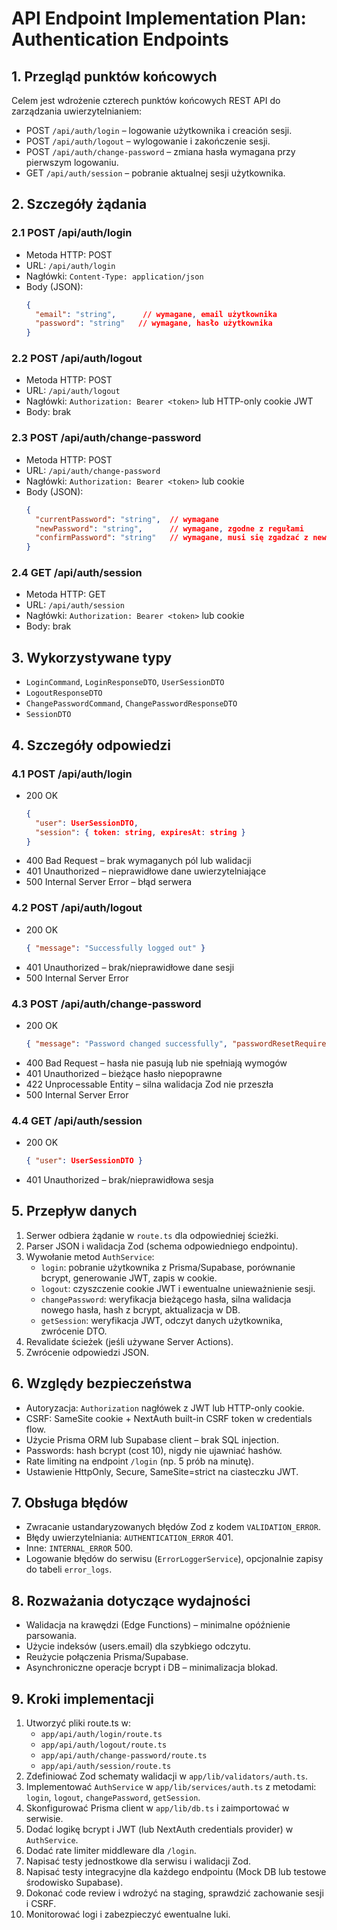 # API Endpoint Implementation Plan: Authentication Endpoints

## 1. Przegląd punktów końcowych
Celem jest wdrożenie czterech punktów końcowych REST API do zarządzania uwierzytelnianiem:
- POST `/api/auth/login` – logowanie użytkownika i creación sesji.
- POST `/api/auth/logout` – wylogowanie i zakończenie sesji.
- POST `/api/auth/change-password` – zmiana hasła wymagana przy pierwszym logowaniu.
- GET  `/api/auth/session` – pobranie aktualnej sesji użytkownika.

## 2. Szczegóły żądania

### 2.1 POST /api/auth/login
- Metoda HTTP: POST
- URL: `/api/auth/login`
- Nagłówki: `Content-Type: application/json`
- Body (JSON):
  ```json
  {
    "email": "string",      // wymagane, email użytkownika
    "password": "string"   // wymagane, hasło użytkownika
  }
  ```

### 2.2 POST /api/auth/logout
- Metoda HTTP: POST
- URL: `/api/auth/logout`
- Nagłówki: `Authorization: Bearer <token>` lub HTTP-only cookie JWT
- Body: brak

### 2.3 POST /api/auth/change-password
- Metoda HTTP: POST
- URL: `/api/auth/change-password`
- Nagłówki: `Authorization: Bearer <token>` lub cookie
- Body (JSON):
  ```json
  {
    "currentPassword": "string",  // wymagane
    "newPassword": "string",      // wymagane, zgodne z regułami
    "confirmPassword": "string"   // wymagane, musi się zgadzać z newPassword
  }
  ```

### 2.4 GET /api/auth/session
- Metoda HTTP: GET
- URL: `/api/auth/session`
- Nagłówki: `Authorization: Bearer <token>` lub cookie
- Body: brak

## 3. Wykorzystywane typy
- `LoginCommand`, `LoginResponseDTO`, `UserSessionDTO`  
- `LogoutResponseDTO`  
- `ChangePasswordCommand`, `ChangePasswordResponseDTO`  
- `SessionDTO`

## 4. Szczegóły odpowiedzi

### 4.1 POST /api/auth/login
- 200 OK
  ```json
  {
    "user": UserSessionDTO,
    "session": { token: string, expiresAt: string }
  }
  ```
- 400 Bad Request – brak wymaganych pól lub walidacji
- 401 Unauthorized – nieprawidłowe dane uwierzytelniające
- 500 Internal Server Error – błąd serwera

### 4.2 POST /api/auth/logout
- 200 OK
  ```json
  { "message": "Successfully logged out" }
  ```
- 401 Unauthorized – brak/nieprawidłowe dane sesji
- 500 Internal Server Error

### 4.3 POST /api/auth/change-password
- 200 OK
  ```json
  { "message": "Password changed successfully", "passwordResetRequired": false }
  ```
- 400 Bad Request – hasła nie pasują lub nie spełniają wymogów
- 401 Unauthorized – bieżące hasło niepoprawne
- 422 Unprocessable Entity – silna walidacja Zod nie przeszła
- 500 Internal Server Error

### 4.4 GET /api/auth/session
- 200 OK
  ```json
  { "user": UserSessionDTO }
  ```
- 401 Unauthorized – brak/nieprawidłowa sesja

## 5. Przepływ danych
1. Serwer odbiera żądanie w `route.ts` dla odpowiedniej ścieżki.
2. Parser JSON i walidacja Zod (schema odpowiedniego endpointu).
3. Wywołanie metod `AuthService`:
   - `login`: pobranie użytkownika z Prisma/Supabase, porównanie bcrypt, generowanie JWT, zapis w cookie.
   - `logout`: czyszczenie cookie JWT i ewentualne unieważnienie sesji.
   - `changePassword`: weryfikacja bieżącego hasła, silna walidacja nowego hasła, hash z bcrypt, aktualizacja w DB.
   - `getSession`: weryfikacja JWT, odczyt danych użytkownika, zwrócenie DTO.
4. Revalidate ścieżek (jeśli używane Server Actions).
5. Zwrócenie odpowiedzi JSON.

## 6. Względy bezpieczeństwa
- Autoryzacja: `Authorization` nagłówek z JWT lub HTTP-only cookie.
- CSRF: SameSite cookie + NextAuth built-in CSRF token w credentials flow.
- Użycie Prisma ORM lub Supabase client – brak SQL injection.
- Passwords: hash bcrypt (cost 10), nigdy nie ujawniać hashów.
- Rate limiting na endpoint `/login` (np. 5 prób na minutę).
- Ustawienie HttpOnly, Secure, SameSite=strict na ciasteczku JWT.

## 7. Obsługa błędów
- Zwracanie ustandaryzowanych błędów Zod z kodem `VALIDATION_ERROR`.
- Błędy uwierzytelniania: `AUTHENTICATION_ERROR` 401.
- Inne: `INTERNAL_ERROR` 500.
- Logowanie błędów do serwisu (`ErrorLoggerService`), opcjonalnie zapisy do tabeli `error_logs`.

## 8. Rozważania dotyczące wydajności
- Walidacja na krawędzi (Edge Functions) – minimalne opóźnienie parsowania.
- Użycie indeksów (users.email) dla szybkiego odczytu.
- Reużycie połączenia Prisma/Supabase.
- Asynchroniczne operacje bcrypt i DB – minimalizacja blokad.

## 9. Kroki implementacji
1. Utworzyć pliki route.ts w:
   - `app/api/auth/login/route.ts`
   - `app/api/auth/logout/route.ts`
   - `app/api/auth/change-password/route.ts`
   - `app/api/auth/session/route.ts`
2. Zdefiniować Zod schematy walidacji w `app/lib/validators/auth.ts`.
3. Implementować `AuthService` w `app/lib/services/auth.ts` z metodami: `login`, `logout`, `changePassword`, `getSession`.
4. Skonfigurować Prisma client w `app/lib/db.ts` i zaimportować w serwisie.
5. Dodać logikę bcrypt i JWT (lub NextAuth credentials provider) w `AuthService`.
6. Dodać rate limiter middleware dla `/login`.
7. Napisać testy jednostkowe dla serwisu i walidacji Zod.
8. Napisać testy integracyjne dla każdego endpointu (Mock DB lub testowe środowisko Supabase).
9. Dokonać code review i wdrożyć na staging, sprawdzić zachowanie sesji i CSRF.
10. Monitorować logi i zabezpieczyć ewentualne luki.

